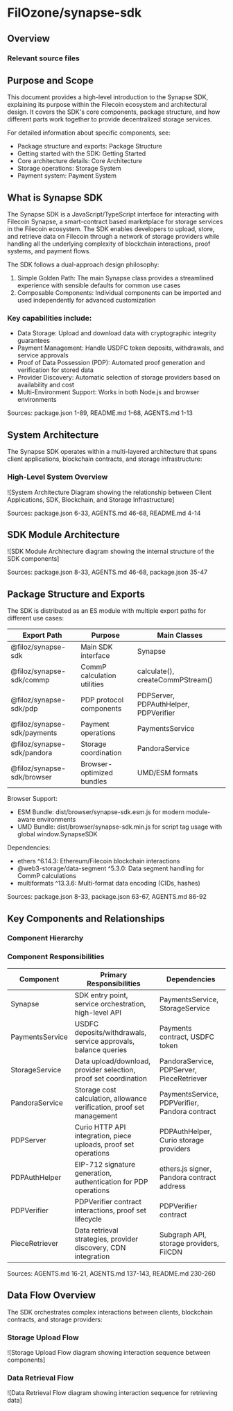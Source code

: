 # FilOzone/synapse-sdk

## Overview

### Relevant source files

## Purpose and Scope

This document provides a high-level introduction to the Synapse SDK, explaining its purpose within the Filecoin ecosystem and architectural design. It covers the SDK's core components, package structure, and how different parts work together to provide decentralized storage services.

For detailed information about specific components, see:

* Package structure and exports: Package Structure
* Getting started with the SDK: Getting Started
* Core architecture details: Core Architecture
* Storage operations: Storage System
* Payment system: Payment System

## What is Synapse SDK

The Synapse SDK is a JavaScript/TypeScript interface for interacting with Filecoin Synapse, a smart-contract based marketplace for storage services in the Filecoin ecosystem. The SDK enables developers to upload, store, and retrieve data on Filecoin through a network of storage providers while handling all the underlying complexity of blockchain interactions, proof systems, and payment flows.

The SDK follows a dual-approach design philosophy:

1. Simple Golden Path: The main Synapse class provides a streamlined experience with sensible defaults for common use cases
2. Composable Components: Individual components can be imported and used independently for advanced customization

### Key capabilities include:

* Data Storage: Upload and download data with cryptographic integrity guarantees
* Payment Management: Handle USDFC token deposits, withdrawals, and service approvals
* Proof of Data Possession (PDP): Automated proof generation and verification for stored data
* Provider Discovery: Automatic selection of storage providers based on availability and cost
* Multi-Environment Support: Works in both Node.js and browser environments

Sources: package.json 1-89, README.md 1-68, AGENTS.md 1-13

## System Architecture

The Synapse SDK operates within a multi-layered architecture that spans client applications, blockchain contracts, and storage infrastructure:

### High-Level System Overview

![System Architecture Diagram showing the relationship between Client Applications, SDK, Blockchain, and Storage Infrastructure]

Sources: package.json 6-33, AGENTS.md 46-68, README.md 4-14

## SDK Module Architecture

![SDK Module Architecture diagram showing the internal structure of the SDK components]

Sources: package.json 8-33, AGENTS.md 46-68, package.json 35-47

## Package Structure and Exports

The SDK is distributed as an ES module with multiple export paths for different use cases:

| Export Path | Purpose | Main Classes |
|-------------|---------|--------------|
| @filoz/synapse-sdk | Main SDK interface | Synapse |
| @filoz/synapse-sdk/commp | CommP calculation utilities | calculate(), createCommPStream() |
| @filoz/synapse-sdk/pdp | PDP protocol components | PDPServer, PDPAuthHelper, PDPVerifier |
| @filoz/synapse-sdk/payments | Payment operations | PaymentsService |
| @filoz/synapse-sdk/pandora | Storage coordination | PandoraService |
| @filoz/synapse-sdk/browser | Browser-optimized bundles | UMD/ESM formats |

Browser Support:
* ESM Bundle: dist/browser/synapse-sdk.esm.js for modern module-aware environments
* UMD Bundle: dist/browser/synapse-sdk.min.js for script tag usage with global window.SynapseSDK

Dependencies:
* ethers ^6.14.3: Ethereum/Filecoin blockchain interactions
* @web3-storage/data-segment ^5.3.0: Data segment handling for CommP calculations
* multiformats ^13.3.6: Multi-format data encoding (CIDs, hashes)

Sources: package.json 8-33, package.json 63-67, AGENTS.md 86-92

## Key Components and Relationships

### Component Hierarchy

### Component Responsibilities

| Component | Primary Responsibilities | Dependencies |
|-----------|-------------------------|--------------|
| Synapse | SDK entry point, service orchestration, high-level API | PaymentsService, StorageService |
| PaymentsService | USDFC deposits/withdrawals, service approvals, balance queries | Payments contract, USDFC token |
| StorageService | Data upload/download, provider selection, proof set coordination | PandoraService, PDPServer, PieceRetriever |
| PandoraService | Storage cost calculation, allowance verification, proof set management | PaymentsService, PDPVerifier, Pandora contract |
| PDPServer | Curio HTTP API integration, piece uploads, proof set operations | PDPAuthHelper, Curio storage providers |
| PDPAuthHelper | EIP-712 signature generation, authentication for PDP operations | ethers.js signer, Pandora contract address |
| PDPVerifier | PDPVerifier contract interactions, proof set lifecycle | PDPVerifier contract |
| PieceRetriever | Data retrieval strategies, provider discovery, CDN integration | Subgraph API, storage providers, FilCDN |

Sources: AGENTS.md 16-21, AGENTS.md 137-143, README.md 230-260

## Data Flow Overview

The SDK orchestrates complex interactions between clients, blockchain contracts, and storage providers:

### Storage Upload Flow

![Storage Upload Flow diagram showing interaction sequence between components]

### Data Retrieval Flow

![Data Retrieval Flow diagram showing interaction sequence for retrieving data]
